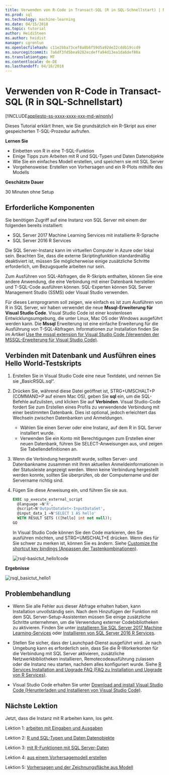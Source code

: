 ```yaml
---
title: Verwenden von R-Code in Transact-SQL (R in SQL-Schnellstart) | Microsoft Docs
ms.prod: sql
ms.technology: machine-learning
ms.date: 04/15/2018
ms.topic: tutorial
author: HeidiSteen
ms.author: heidist
manager: cgronlun
ms.openlocfilehash: c11e2bba73cef8a8b6f59d5a92de22cddb19ccd9
ms.sourcegitcommit: 7a6df3fd5bea9282ecdeffa94d13ea1da6def80a
ms.translationtype: MT
ms.contentlocale: de-DE
ms.lasthandoff: 04/16/2018
---
```

# <a name="using-r-code-in-transact-sql-r-in-sql-quickstart"></a>Verwenden von R-Code in Transact-SQL (R in SQL-Schnellstart)
[!INCLUDE[appliesto-ss-xxxx-xxxx-xxx-md-winonly](../../includes/appliesto-ss-xxxx-xxxx-xxx-md-winonly.md)]

Dieses Tutorial erklärt Ihnen, wie Sie grundsätzlich ein R-Skript aus einer gespeicherten T-SQL-Prozedur aufrufen.

**Lernen Sie**

+ Einbetten von R in eine T-SQL-Funktion
+ Einige Tipps zum Arbeiten mit R und SQL-Typen und Daten Datenobjekte
+ Wie Sie ein einfaches Modell erstellen, und speichern sie mit SQL Server
+ Vorgehensweise: Erstellen von Vorhersagen und ein R-Plots mithilfe des Modells

**Geschätzte Dauer**

30 Minuten ohne Setup

## <a name="prerequisites"></a>Erforderliche Komponenten

Sie benötigen Zugriff auf eine Instanz von SQL Server mit einem der folgenden bereits installiert:

+ SQL Server 2017 Machine Learning Services mit installierte R-Sprache
+ SQL Server 2016 R Services

Die SQL Server-Instanz kann im virtuellen Computer in Azure oder lokal sein. Beachten Sie, dass die externe Skriptingfunktion standardmäßig deaktiviert ist, müssen Sie möglicherweise einige zusätzliche Schritte erforderlich, um Bezugsquelle arbeiten nur sein.

Zum Ausführen von SQL-Abfragen, die R-Skripts enthalten, können Sie eine andere Anwendung, die eine Verbindung mit einer Datenbank herstellen und T-SQL-Code ausführen können. SQL-Experten können SQL Server Management Studio (SSMS) oder Visual Studio verwenden.

Für dieses Lernprogramm soll zeigen, wie einfach es ist zum Ausführen von R in SQL Server, wir haben verwendet die neue **Mssql-Erweiterung für Visual Studio Code**. Visual Studio Code ist einer kostenlosen Entwicklungsumgebung, die unter Linux, Mac OS oder Windows ausgeführt werden kann. Die **Mssql** Erweiterung ist eine einfache Erweiterung für die Ausführung von T-SQL-Abfragen. Informationen zur Installation finden Sie im Artikel [Use the mssql extension for Visual Studio Code (Verwenden der MSSQL-Erweiterung für Visual Studio Code)](https://docs.microsoft.com/sql/linux/sql-server-linux-develop-use-vscode).

## <a name="connect-to-a-database-and-run-a-hello-world-test-script"></a>Verbinden mit Datenbank und Ausführen eines Hello World-Testskripts

1. Erstellen Sie in Visual Studio Code eine neue Textdatei, und nennen Sie sie „BasicRSQL.sql“.
2. Drücken Sie, während diese Datei geöffnet ist, STRG+UMSCHALT+P (COMMAND+P auf einem Mac OS), geben Sie **sql** ein, um die SQL-Befehle aufzulisten, und klicken Sie auf **Verbinden**. Visual Studio-Code fordert Sie zum Erstellen eines Profils zu verwendende Verbindung mit einer bestimmten Datenbank. Dies ist optional, jedoch erleichtert das Wechseln zwischen Datenbanken und Anmeldungen.
    + Wählen Sie einen Server oder eine Instanz, auf dem R in SQL Server installiert wurde.
    + Verwenden Sie ein Konto mit Berechtigungen zum Erstellen einer neuen Datenbank, führen Sie SELECT-Anweisungen aus, und zeigen Sie Tabellendefinitionen an.
2. Wenn die Verbindung hergestellt wurde, sollten Server- und Datenbankname zusammen mit Ihren aktuellen Anmeldeinformationen in der Statusleiste angezeigt werden. Wenn keine Verbindung hergestellt werden konnte, sollten Sie überprüfen, ob der Computername und der Servername richtig sind.
3. Fügen Sie diese Anweisung ein, und führen Sie sie aus.

    ```sql
    EXEC sp_execute_external_script
      @language =N'R',
      @script=N'OutputDataSet<-InputDataSet',
      @input_data_1 =N'SELECT 1 AS hello'
      WITH RESULT SETS (([hello] int not null));
    GO
    ```

    In Visual Studio Code können Sie den Code markieren, den Sie ausführen möchten, und STRG+UMSCHALT+E drücken. Wenn dies für Sie schwer zu merken ist, können Sie es ändern. Siehe [Customize the shortcut key bindings (Anpassen der Tastenkombinationen)](https://github.com/Microsoft/vscode-mssql/wiki/customize-shortcuts).

    ![rsql-basictut_hello1code](media/rsql-basictut-hello1code.PNG)

**Ergebnisse**

![rsql_basictut_hello1](media/rsql-basictut-hello1.PNG)

## <a name="troubleshooting"></a>Problembehandlung

+ Wenn Sie alle Fehler aus dieser Abfrage erhalten haben, kann Installation unvollständig sein. Nach dem Hinzufügen der Funktion mit dem SQL Server-Setup-Assistenten müssen Sie einige zusätzliche Schritte unternehmen, um die Verwendung externer Codebibliotheken zu aktivieren.  Finden Sie unter [installieren Sie SQL Server 2017 Machine Learning-Services](../install/sql-machine-learning-services-windows-install.md) oder [Installieren von SQL Server 2016 R Services](../install/sql-r-services-windows-install.md).

+ Stellen Sie sicher, dass der Launchpad-Dienst ausgeführt wird. Je nach Umgebung kann es erforderlich sein, dass Sie die R-Workerkonten für die Verbindung mit SQL Server aktivieren, zusätzliche Netzwerkbibliotheken installieren, Remotecodeausführung zulassen oder die Instanz neu starten, nachdem alles konfiguriert wurde. Siehe [R Services Installation and Upgrade FAQ (FAQ zu Installation und Upgrade von R Services)](../r/upgrade-and-installation-faq-sql-server-r-services.md).

+ Visual Studio Code erhalten Sie unter [Download and install Visual Studio Code (Herunterladen und Installieren von Visual Studio Code)](https://code.visualstudio.com/Download).

## <a name="next-lesson"></a>Nächste Lektion

Jetzt, dass die Instanz mit R arbeiten kann, los geht.

Lektion 1: [arbeiten mit Eingaben und Ausgaben](rtsql-working-with-inputs-and-outputs.md)

Lektion 2: [R und SQL-Typen und Daten Datenobjekte](rtsql-r-and-sql-data-types-and-data-objects.md)

Lektion 3: [mit R-Funktionen mit SQL Server-Daten](rtsql-using-r-functions-with-sql-server-data.md)

Lektion 4: [aus einem Vorhersagemodell erstellen](rtsql-create-a-predictive-model-r.md)

Lektion 5: [Vorhersagen und der Zeichnungsfläche aus Modell](rtsql-predict-and-plot-from-model.md)
